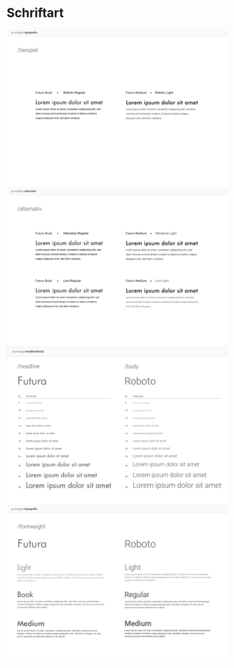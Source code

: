 # Schriftart

![An image](./schriftart/beispiel.jpg)
![An image](./schriftart/alternativ.jpg)
![An image](./schriftart/headline&body.jpg)
![An image](./schriftart/fontweight.jpg)

